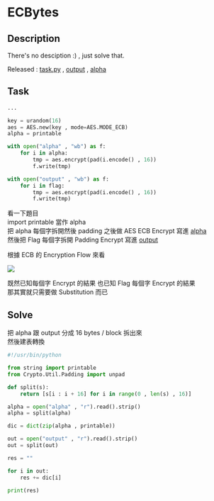 # ECBytes

## Description

There's no desciption :) , just solve that.

Released : [task.py](./task.py) , [output](./output) , [alpha](./alpha)

## Task

```python
...

key = urandom(16)
aes = AES.new(key , mode=AES.MODE_ECB)
alpha = printable

with open("alpha" , "wb") as f:
    for i in alpha:
        tmp = aes.encrypt(pad(i.encode() , 16))
        f.write(tmp)

with open("output" , "wb") as f:
    for i in flag:
        tmp = aes.encrypt(pad(i.encode() , 16))
        f.write(tmp)
```

看一下題目  
import printable 當作 alpha  
把 alpha 每個字拆開然後 padding 之後做 AES ECB Encrypt 寫進 [alpha](./alpha)  
然後把 Flag 每個字拆開 Padding Encrypt 寫進 [output](./output)  

根據 ECB 的 Encryption Flow 來看 

![](https://upload.wikimedia.org/wikipedia/commons/c/c4/Ecb_encryption.png)

既然已知每個字 Encrypt 的結果 也已知 Flag 每個字 Encrypt 的結果  
那其實就只需要做 Substitution 而已

## Solve

把 alpha 跟 output 分成 16 bytes / block 拆出來  
然後建表轉換  

```python
#!/usr/bin/python

from string import printable
from Crypto.Util.Padding import unpad

def split(s):
    return [s[i : i + 16] for i in range(0 , len(s) , 16)]

alpha = open("alpha" , "r").read().strip()
alpha = split(alpha)

dic = dict(zip(alpha , printable))

out = open("output" , "r").read().strip()
out = split(out)

res = ""

for i in out:
    res += dic[i]

print(res)
```

